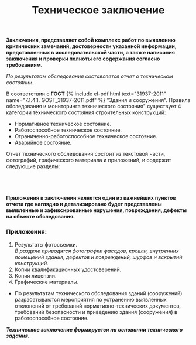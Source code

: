 ﻿---
title: Техническое заключение
# cat: 1
# sortid: 1.4
submenu: false
permalink: /техническое-заключение
---

**Заключения, представляет собой комплекс работ по выявлению критических замечаний, достоверности указанной информации, представленных в исследовательской части, а также написания заключения и проверки полноты его содержания согласно требованиям.**


_По результатам обследования составляется отчет о техническом состоянии._  

В соответствии с __ГОСТ__ {% include el-pdf.html text="31937-2011" name="7.1.4.1. GOST_31937-2011.pdf" %} "Здания и сооружения". Правила обследования и мониторинга технического состояния" существует 4 категории технического состояния строительных конструкций:
- Нормативное техническое состояние.
- Работоспособное техническое состояние.
- Ограниченно-работоспособное техническое состояние.
- Аварийное состояние.

Отчет технического обследования состоит из текстовой части, фотографий, графического материала и приложений, и содержит следующие разделы:

###### &nbsp;  
#### **Приложения в заключении является один из важнейших пунктов отчета где наглядно и детализировано будет представлены выявленные и зафиксированные нарушения, повреждения, дефекты на объекте обследования.**


### **Приложения:**
   1. Результаты фотосъемки.   
    *В разделе приводятся фотографии фасадов, кровли, внутренних помещений здания, дефектов и повреждений, шурфов и вскрытий конструкций.*  
   2. Копии квалификационных удостоверений.  
   3. Копия лицензии.  
   4. Графические материалы.  
    

* По результатам технического обследования зданий (сооружений) разрабатываются мероприятия по устранению выявленных отклонений от требований нормативно-технических документов, требований безопасности и приведению здания (сооружения) в работоспособное состояние.


***Техническое заключение формируется на основании технического задания.***

